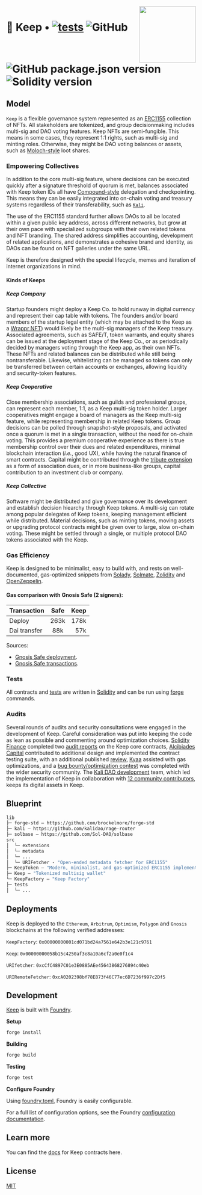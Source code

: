 <img align="right" width="150" height="150" top="0" src="./assets/KALI_K.jpg">

# 🏯 Keep • [![tests](https://github.com/kalidao/keep/actions/workflows/tests.yml/badge.svg)](https://github.com/kalidao/keep/actions/workflows/tests.yml) ![GitHub](https://img.shields.io/github/license/kalidao/keep) ![GitHub package.json version](https://img.shields.io/github/package-json/v/kalidao/keep) ![Solidity version](https://img.shields.io/badge/solidity-%3E%3D%200.8.17-lightgrey)

## Model

`Keep` is a flexible governance system represented as an [ERC1155](https://ethereum.org/en/developers/docs/standards/tokens/erc-1155/) collection of NFTs. All stakeholders are tokenized, and group decisionmaking includes multi-sig and DAO voting features. Keep NFTs are semi-fungible. This means in some cases, they represent 1:1 rights, such as multi-sig and minting roles. Otherwise, they might be DAO voting balances or assets, such as [Moloch-style](https://github.com/MolochVentures/moloch) loot shares.

### Empowering Collectives

In addition to the core multi-sig feature, where decisions can be executed quickly after a signature threshold of quorum is met, balances associated with Keep token IDs all have [Compound-style](https://github.com/compound-finance/compound-protocol/tree/master/contracts/Governance) delegation and checkpointing. This means they can be easily integrated into on-chain voting and treasury systems regardless of their transferability, such as [`Kali`](https://github.com/kalidao/keep/blob/main/src/extensions/dao/Kali.sol).

The use of the ERC1155 standard further allows DAOs to all be located within a given public key address, across different networks, but grow at their own pace with specialized subgroups with their own related tokens and NFT branding. The shared address simplifies accounting, development of related applications, and demonstrates a cohesive brand and identity, as DAOs can be found on NFT galleries under the same URL.

Keep is therefore designed with the special lifecycle, memes and iteration of internet organizations in mind.

#### Kinds of Keeps

##### Keep Company

Startup founders might deploy a Keep Co. to hold runway in digital currency and represent their cap table with tokens. The founders and/or board members of the startup legal entity (which may be attached to the Keep as a [Wrappr NFT](https://www.wrappr.wtf/)) would likely be the multi-sig managers of the Keep treasury. Associated agreements, such as SAFE/T, token warrants, and equity shares can be issued at the deployment stage of the Keep Co., or as periodically decided by managers voting through the Keep app, as their own NFTs. These NFTs and related balances can be distributed while still being nontransferable. Likewise, whitelisting can be managed so tokens can only be transferred between certain accounts or exchanges, allowing liquidity and security-token features.

##### Keep Cooperative

Close membership associations, such as guilds and professional groups, can represent each member, 1:1, as a Keep multi-sig token holder. Larger cooperatives might engage a board of managers as the Keep multi-sig feature, while representing membership in related Keep tokens. Group decisions can be polled through snapshot-style proposals, and activated once a quorum is met in a single transaction, without the need for on-chain voting. This provides a premium cooperative experience as there is true membership control over their dues and related expenditures, minimal blockchain interaction (*i.e.*, good UX), while having the natural finance of smart contracts. Capital might be contributed through the [tribute extension](https://github.com/kalidao/tribute-router) as a form of association dues, or in more business-like groups, capital contribution to an investment club or company.

##### Keep Collective

Software might be distributed and give governance over its development and establish decision hiearchy through Keep tokens. A multi-sig can rotate among popular delegates of Keep tokens, keeping management efficient while distributed. Material decisions, such as minting tokens, moving assets or upgrading protocol contracts might be given over to large, slow on-chain voting. These might be settled through a single, or multiple protocol DAO tokens associated with the Keep.

### Gas Efficiency

Keep is designed to be minimalist, easy to build with, and rests on well-documented, gas-optimized snippets from [Solady](https://github.com/Vectorized/solady), [Solmate](https://github.com/transmissions11/solmate), [Zolidity](https://github.com/z0r0z/zolidity) and [OpenZeppelin](https://github.com/OpenZeppelin/openzeppelin-contracts).

#### Gas comparison with Gnosis Safe (2 signers):

| Transaction   | Safe          | Keep  |
| ------------- |:-------------:| -----:|
| Deploy        | 263k          | 178k |
| Dai transfer  | 88k           | 57k |

Sources:

* [Gnosis Safe deployment](https://help.gnosis-safe.io/en/articles/4290276-costs-of-creating-a-safe).
* [Gnosis Safe transactions](https://help.gnosis-safe.io/en/articles/4933491-gas-estimation).

### Tests

All contracts and [tests](https://github.com/kalidao/keep/tree/main/test) are written in [Solidity](https://github.com/ethereum/solidity) and can be run using [forge](https://github.com/foundry-rs/forge-std) commands.

### Audits

Several rounds of audits and security consultations were engaged in the development of Keep. Careful consideration was put into keeping the code as lean as possible and commenting around optimization choices. [Solidity Finance](https://solidity.finance/) completed two [audit reports](https://github.com/kalidao/keep/tree/main/audit) on the Keep core contracts, [Alcibiades Capital](https://alcibiades.capital/) contributed to additional design and implemented the contract testing suite, with an additional published [review](https://alcibiades.capital/blog/kali-multi-sig/), [Kyaa](https://kyaa.xyz/) assisted with gas optimizations, and a [bug bounty/optimization contest](https://twitter.com/z0r0zzz/status/1586396812855738369?s=20&t=xBKblOvBBd2lpnEaBndNZg) was completed with the wider security community. The [Kali DAO development](https://www.kali.gg/) team, which led the implementation of Keep in collaboration with [12 community contributors](https://github.com/kalidao/keep/blob/main/src/Keep.sol#L9), keeps its digital assets in Keep.

## Blueprint

```ml
lib
├─ forge-std — https://github.com/brockelmore/forge-std
├─ kali — https://github.com/kalidao/rage-router
├─ solbase — https://github.com/Sol-DAO/solbase
src
│  └─ extensions
│  └─ metadata
│  └─ ...
│  └─ URIFetcher - "Open-ended metadata fetcher for ERC1155"
├─ KeepToken — "Modern, minimalist, and gas-optimized ERC1155 implementation with Compound-style voting and flexible permissioning scheme"
├─ Keep — "Tokenized multisig wallet"
└─ KeepFactory — "Keep Factory"
├─ tests
│  └─ ...
```

## Deployments

Keep is deployed to the `Ethereum`, `Arbitrum`, `Optimism`, `Polygon` and `Gnosis` blockchains at the following verified addresses:

`KeepFactory`: `0x00000000001cd071bd24a7561e642b3e121c9761`

`Keep`: `0x00000000058b15c4250af3e8a10a6cf2a0e0f1c4`

`URIfetcher`: `0xcCfC4897C01e3E0885AEe45643868276894c40eb`

`URIRemoteFetcher`: `0xcA0202398bf78E873f46C77ec6D7236f997c2Df5`

## Development

[Keep](https://github.com/kalidao/keep) is built with [Foundry](https://github.com/gakonst/foundry).

**Setup**
```bash
forge install
```

**Building**
```bash
forge build
```

**Testing**
```bash
forge test
```

**Configure Foundry**

Using [foundry.toml](./foundry.toml), Foundry is easily configurable.

For a full list of configuration options, see the Foundry [configuration documentation](https://github.com/gakonst/foundry/blob/master/config/README.md#all-options).

## Learn more 

You can find the [docs](https://keep-kalico.vercel.app/) for Keep contracts here.

## License

[MIT](https://github.com/kalidao/keep/blob/main/LICENSE)
